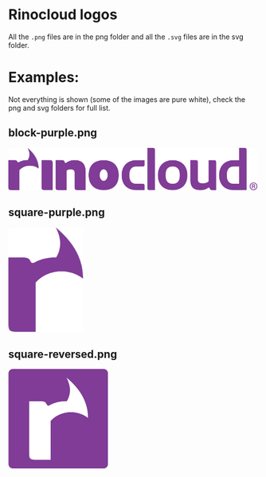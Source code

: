 
# Rinocloud logos

All the `.png` files are in the png folder and all the `.svg` files are in the
svg folder.

# Examples:

Not everything is shown (some of the images are pure white), check the png and
svg folders for full list.

## block-purple.png

<img src="/png/block-purple.png?raw=true" width="500" />

## square-purple.png

<img src="/png/square-purple.png?raw=true" width="150" />

## square-reversed.png

<img src="/png/square-reversed.png?raw=true" width="200" />

